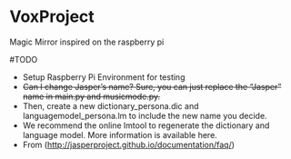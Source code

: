 # VoxProject
Magic Mirror inspired on the raspberry pi

#TODO

* Setup Raspberry Pi Environment for testing
* ~~Can I change Jasper’s name? Sure, you can just replace the “Jasper” name in main.py and musicmode.py.~~ 
* Then, create a new dictionary_persona.dic and languagemodel_persona.lm to include the new name you decide. 
* We recommend the online lmtool to regenerate the dictionary and language model. More information is available here.
* From (http://jasperproject.github.io/documentation/faq/)
